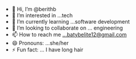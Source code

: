 - 👋 Hi, I’m @berithb
- 👀 I’m interested in ...tech
- 🌱 I’m currently learning ...software development
- 💞️ I’m looking to collaborate on ... engineering
- 📫 How to reach me ...batybelite12@gmail.com
- 😄 Pronouns: ...she/her
- ⚡ Fun fact: ... I have long hair

<!---
berithb/berithb is a ✨ special ✨ repository because its `README.md` (this file) appears on your GitHub profile.
You can click the Preview link to take a look at your changes.
--->
